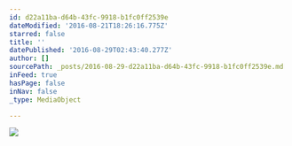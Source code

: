```yaml
---
id: d22a11ba-d64b-43fc-9918-b1fc0ff2539e
dateModified: '2016-08-21T18:26:16.775Z'
starred: false
title: ''
datePublished: '2016-08-29T02:43:40.277Z'
author: []
sourcePath: _posts/2016-08-29-d22a11ba-d64b-43fc-9918-b1fc0ff2539e.md
inFeed: true
hasPage: false
inNav: false
_type: MediaObject

---
```

![](https://the-grid-user-content.s3-us-west-2.amazonaws.com/34b12f63-39f4-4ac4-9919-ed774db614e0.jpg)